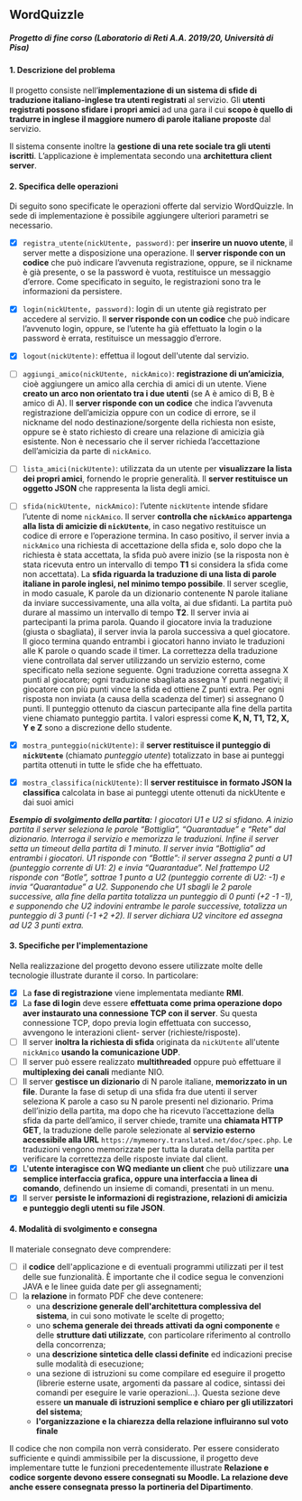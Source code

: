 ## WordQuizzle
##### Progetto di fine corso (Laboratorio di Reti A.A. 2019/20, Università di Pisa)

#### 1. Descrizione del problema
Il progetto consiste nell’**implementazione di un sistema di sfide di traduzione italiano-inglese tra utenti registrati** al servizio.
Gli **utenti registrati possono sfidare i propri amici** ad una gara il cui **scopo è quello di tradurre in inglese
il maggiore numero di parole italiane proposte** dal servizio.

Il sistema consente inoltre la **gestione di una rete sociale tra gli utenti iscritti**. L’applicazione è implementata secondo
una **architettura client server**.

#### 2. Specifica delle operazioni
Di seguito sono specificate le operazioni offerte dal servizio WordQuizzle. In sede di implementazione è possibile aggiungere ulteriori parametri se necessario.

- [x] `registra_utente(nickUtente, password)`: per **inserire un nuovo utente**, il server mette a disposizione una
operazione. Il **server risponde con un codice** che può
indicare l’avvenuta registrazione, oppure, se il nickname è già presente, o se la password è
vuota, restituisce un messaggio d’errore. Come specificato in seguito, le registrazioni sono tra
le informazioni da persistere.

- [x] `login(nickUtente, password)`: login di un utente già registrato per accedere al servizio. Il **server
risponde con un codice** che può indicare l’avvenuto login, oppure, se l’utente ha già effettuato la
login o la password è errata, restituisce un messaggio d’errore.

- [x] `logout(nickUtente)`: effettua il logout dell'utente dal servizio.

- [ ] `aggiungi_amico(nickUtente, nickAmico)`: **registrazione di un’amicizia**, cioè aggiungere un amico alla
cerchia di amici di un utente. Viene **creato un arco non orientato tra i due utenti** (se A è amico
di B, B è amico di A). Il **server risponde con un codice** che indica l’avvenuta registrazione
dell’amicizia oppure con un codice di errore, se il nickname del nodo destinazione/sorgente
della richiesta non esiste, oppure se è stato richiesto di creare una relazione di amicizia già
esistente. Non è necessario che il server richieda l’accettazione dell’amicizia da parte di
`nickAmico`.

- [ ] `lista_amici(nickUtente)`: utilizzata da un utente per **visualizzare la lista dei propri amici**, fornendo
le proprie generalità. Il **server restituisce un oggetto JSON** che rappresenta la lista degli amici.

- [ ] `sfida(nickUtente, nickAmico)`: l’utente `nickUtente` intende sfidare l’utente di nome `nickAmico`. Il
server **controlla che `nickAmico` appartenga alla lista di amicizie di `nickUtente`**, in caso negativo
restituisce un codice di errore e l’operazione termina. In caso positivo, il server invia a
`nickAmico` una richiesta di accettazione della sfida e, solo dopo che la richiesta è stata
accettata, la sfida può avere inizio (se la risposta non è stata ricevuta entro un intervallo di
tempo **T1** si considera la sfida come non accettata). 
La **sfida riguarda la traduzione di una lista
di parole italiane in parole inglesi, nel minimo tempo possibile**.
Il server sceglie, in modo casuale, K parole da un dizionario contenente N parole italiane da
inviare successivamente, una alla volta, ai due sfidanti. La partita può durare al massimo un
intervallo di tempo **T2**. Il server invia ai partecipanti la prima parola. Quando il giocatore invia la
traduzione (giusta o sbagliata), il server invia la parola successiva a quel giocatore.
Il gioco termina quando entrambi i giocatori hanno inviato le traduzioni alle K parole o quando
scade il timer.
La correttezza della traduzione viene controllata dal server utilizzando un servizio esterno,
come specificato nella sezione seguente. Ogni traduzione corretta assegna X punti al giocatore;
ogni traduzione sbagliata assegna Y punti negativi; il giocatore con più punti vince la sfida ed
ottiene Z punti extra. Per ogni risposta non inviata (a causa della scadenza del timer) si
assegnano 0 punti. Il punteggio ottenuto da ciascun partecipante alla fine della partita viene
chiamato punteggio partita.
I valori espressi come **K, N, T1, T2, X, Y e Z** sono a discrezione dello studente.

- [x] `mostra_punteggio(nickUtente)`: il **server restituisce il punteggio di `nickUtente`** (chiamato
*punteggio utente*) totalizzato in base ai punteggi partita ottenuti in tutte le sfide che ha
effettuato.

- [x] `mostra_classifica(nickUtente)`: Il **server restituisce in formato JSON la classifica** calcolata in
base ai punteggi utente ottenuti da nickUtente e dai suoi amici

***Esempio di svolgimento della partita:**
I giocatori U1 e U2 si sfidano. A inizio partita il server seleziona le parole “Bottiglia”,
“Quarantadue” e “Rete” dal dizionario. Interroga il servizio e memorizza le traduzioni. Infine il
server setta un timeout della partita di 1 minuto.
Il server invia “Bottiglia” ad entrambi i giocatori. U1 risponde con “Bottle”: il server assegna 2
punti a U1 (punteggio corrente di U1: 2) e invia “Quarantadue”. Nel frattempo U2 risponde con
“Botle”, sottrae 1 punto a U2 (punteggio corrente di U2: -1) e invia “Quarantadue” a U2.
Supponendo che U1 sbagli le 2 parole successive, alla fine della partita totalizza un punteggio
di 0 punti (+2 -1 -1), e supponendo che U2 indovini entrambe le parole successive, totalizza un
punteggio di 3 punti (-1 +2 +2). Il server dichiara U2 vincitore ed assegna ad U2 3 punti extra.*

#### 3. Specifiche per l'implementazione
Nella realizzazione del progetto devono essere utilizzate molte delle tecnologie illustrate durante il corso. In particolare:
- [x] La **fase di registrazione** viene implementata mediante **RMI**.
- [x] La **fase di login** deve essere **effettuata come prima operazione dopo aver instaurato una
connessione TCP con il server**. Su questa connessione TCP, dopo previa login
effettuata con successo, avvengono le interazioni client- server (richieste/risposte).
- [ ] Il server **inoltra la richiesta di sfida** originata da `nickUtente` all'utente `nickAmico` **usando la
comunicazione UDP**.
- [ ] Il server può essere realizzato **multithreaded** oppure può effettuare il **multiplexing dei
canali** mediante NIO.
- [ ] Il server **gestisce un dizionario** di N parole italiane, **memorizzato in un file**. Durante la
fase di setup di una sfida fra due utenti il server seleziona K parole a caso su N parole
presenti nel dizionario. Prima dell’inizio della partita, ma dopo che ha ricevuto
l’accettazione della sfida da parte dell’amico, il server chiede, tramite una **chiamata
HTTP GET**, la traduzione delle parole selezionate al **servizio esterno accessibile alla
URL** `https://mymemory.translated.net/doc/spec.php`. Le traduzioni vengono
memorizzate per tutta la durata della partita per verificare la correttezza delle risposte
inviate dal client.
- [x] L'**utente interagisce con WQ mediante un client** che può utilizzare **una semplice
interfaccia grafica, oppure una interfaccia a linea di comando**, definendo un insieme di
comandi, presentati in un menu.
- [x] Il server **persiste le informazioni di registrazione, relazioni di amicizia e punteggio degli
utenti su file JSON**.

#### 4. Modalità di svolgimento e consegna
Il materiale consegnato deve comprendere:
- [ ] il **codice** dell'applicazione e di eventuali programmi utilizzati per il test delle sue
funzionalità. È importante che il codice segua le convenzioni JAVA e le linee guida date
per gli assegnamenti;
- [ ] la **relazione** in formato PDF che deve contenere:
  * una **descrizione generale dell'architettura complessiva del sistema**, in cui sono
motivate le scelte di progetto;
  * uno **schema generale dei threads attivati da ogni componente** e delle **strutture
dati utilizzate**, con particolare riferimento al controllo della concorrenza;
  * una **descrizione sintetica delle classi definite** ed indicazioni precise sulle modalità
di esecuzione;
  * una sezione di istruzioni su come compilare ed eseguire il progetto (librerie
esterne usate, argomenti da passare al codice, sintassi dei comandi per eseguire
le varie operazioni...). Questa sezione deve essere **un manuale di istruzioni
semplice e chiaro per gli utilizzatori del sistema**;
  * **l'organizzazione e la chiarezza della relazione influiranno sul voto finale**

Il codice che non compila non verrà considerato. Per essere considerato sufficiente e quindi
ammissibile per la discussione, il progetto deve implementare tutte le funzioni precedentemente
illustrate
**Relazione e codice sorgente devono essere consegnati su Moodle. La relazione deve anche
essere consegnata presso la portineria del Dipartimento**.
